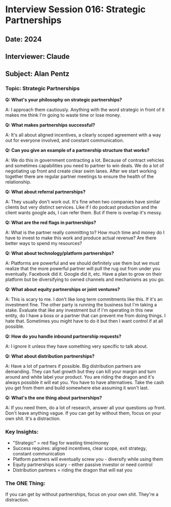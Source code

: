 # Interview Session 016: Strategic Partnerships
## Date: 2024
## Interviewer: Claude
## Subject: Alan Pentz

### Topic: Strategic Partnerships

**Q: What's your philosophy on strategic partnerships?**

A: I approach them cautiously. Anything with the word strategic in front of it makes me think I'm going to waste time or lose money.

**Q: What makes partnerships successful?**

A: It's all about aligned incentives, a clearly scoped agreement with a way out for everyone involved, and constant communication.

**Q: Can you give an example of a partnership structure that works?**

A: We do this in government contracting a lot. Because of contract vehicles and sometimes capabilities you need to partner to win deals. We do a lot of negotiating up front and create clear swim lanes. After we start working together there are regular partner meetings to ensure the health of the relationship.

**Q: What about referral partnerships?**

A: They usually don't work out. It's fine when two companies have similar clients but very distinct services. Like if I do podcast production and the client wants google ads, I can refer them. But if there is overlap it's messy.

**Q: What are the red flags in partnerships?**

A: What is the partner really committing to? How much time and money do I have to invest to make this work and produce actual revenue? Are there better ways to spend my resources?

**Q: What about technology/platform partnerships?**

A: Platforms are powerful and we should definitely use them but we must realize that the more powerful partner will pull the rug out from under you eventually. Facebook did it. Google did it, etc. Have a plan to grow on their platform but be diversifying to owned channels and mechanisms as you go.

**Q: What about equity partnerships or joint ventures?**

A: This is scary to me. I don't like long term commitments like this. If it's an investment fine. The other party is running the business but I'm taking a stake. Evaluate that like any investment but if I'm operating in this new entity, do I have a boss or a partner that can prevent me from doing things. I hate that. Sometimes you might have to do it but then I want control if at all possible.

**Q: How do you handle inbound partnership requests?**

A: I ignore it unless they have something very specific to talk about.

**Q: What about distribution partnerships?**

A: Have a lot of partners if possible. Big distribution partners are demanding. They can fuel growth but they can kill your margin and turn around and white label your product. You are riding the dragon and it's always possible it will eat you. You have to have alternatives. Take the cash you get from them and build somewhere else assuming it won't last.

**Q: What's the one thing about partnerships?**

A: If you need them, do a lot of research, answer all your questions up front. Don't leave anything vague. If you can get by without them, focus on your own shit. It's a distraction.

### Key Insights:
- "Strategic" = red flag for wasting time/money
- Success requires: aligned incentives, clear scope, exit strategy, constant communication
- Platform partners will eventually screw you - diversify while using them
- Equity partnerships scary - either passive investor or need control
- Distribution partners = riding the dragon that will eat you

### The ONE Thing:
If you can get by without partnerships, focus on your own shit. They're a distraction.